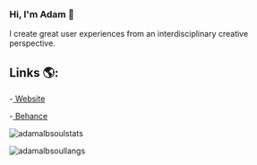 ### Hi, I'm Adam 👋

I create great user experiences from an interdisciplinary creative perspective.

## Links 🌎:
-<a href="https://www.adamalbsoul.com/"> Website</a>

-<a href="https://www.behance.net/adamalbsoul/"> Behance</a>


<p><img align="center" src="https://github-readme-stats.vercel.app/api?username=adamalbsoul&hide=contribs,issues&include_all_commits=true&count_private=true&show_icons=true&theme=tokyonight" alt="adamalbsoulstats" /></p>

<p><img align="center" src="https://github-readme-stats.vercel.app/api/top-langs/?username=adamalbsoul&theme=tokyonight&hide=c,objective-c&layout=compact&langs_count=10" alt="adamalbsoullangs" /></p>
